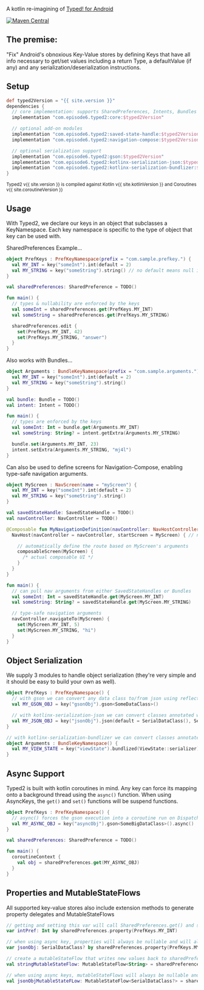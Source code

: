 A kotlin re-imagining of [Typed! for Android](https://github.com/episode6/typed)

[![Maven Central](https://img.shields.io/maven-central/v/com.episode6.typed2/core.svg?style=flat-square)](http://search.maven.org/#search%7Cga%7C1%7Cg%3A%22com.episode6.typed2%22)

## The premise:

"Fix" Android's obnoxious Key-Value stores by defining Keys that have all info necessary to get/set values including a return Type, a
defaultValue (if any) and any serialization/deserialization instructions.

## Setup

```groovy
def typed2Version = "{{ site.version }}"
dependencies {
  // core implementation: supports SharedPreferences, Intents, Bundles & PersistableBundles
  implementation "com.episode6.typed2:core:$typed2Version"

  // optional add-on modules
  implementation "com.episode6.typed2:saved-state-handle:$typed2Version"
  implementation "com.episode6.typed2:navigation-compose:$typed2Version"

  // optional serialization support
  implementation "com.episode6.typed2:gson:$typed2Version"
  implementation "com.episode6.typed2:kotlinx-serialization-json:$typed2Version"
  implementation "com.episode6.typed2:kotlinx-serialization-bundlizer:$typed2Version"
}
```

<sup>Typed2 v{{ site.version }} is compiled against Kotlin v{{ site.kotlinVersion }} and Coroutines v{{ site.coroutineVersion }}</sup>

## Usage

With Typed2, we declare our keys in an object that subclasses a KeyNamespace. Each key namespace is specific to the type of object that key
can be used with.

SharedPreferences Example...

```kotlin
object PrefKeys : PrefKeyNamespace(prefix = "com.sample.prefkey.") {
  val MY_INT = key("someInt").int(default = 2)
  val MY_STRING = key("someString").string() // no default means null is the default
}

val sharedPreferences: SharedPreference = TODO()

fun main() {
  // types & nullability are enforced by the keys
  val someInt = sharedPreferences.get(PrefKeys.MY_INT)
  val someString = sharedPreferences.get(PrefKeys.MY_STRING)

  sharedPreferences.edit {
    set(PrefKeys.MY_INT, 42)
    set(PrefKeys.MY_STRING, "answer")
  }
}
```

Also works with Bundles...

```kotlin
object Arguments : BundleKeyNamespace(prefix = "com.sample.arguments.") {
  val MY_INT = key("someInt").int(default = 2)
  val MY_STRING = key("someString").string()
}

val bundle: Bundle = TODO()
val intent: Intent = TODO()

fun main() {
  // types are enforced by the keys
  val someInt: Int = bundle.get(Arguments.MY_INT)
  val someString: String? = intent.getExtra(Arguments.MY_STRING)

  bundle.set(Arguments.MY_INT, 23)
  intent.setExtra(Arguments.MY_STRING, "mj4l")
}
```

Can also be used to define screens for Navigation-Compose, enabling type-safe navigation arguments.

```kotlin
object MyScreen : NavScreen(name = "myScreen") {
  val MY_INT = key("someInt").int(default = 2)
  val MY_STRING = key("someString").string()
}

val savedStateHandle: SavedStateHandle = TODO()
val navController: NavController = TODO()

@Composable fun MyNavigationDefinition(navController: NavHostController) {
  NavHost(navController = navController, startScreen = MyScreen) { // note: startScreen must not have any required args

    // automatically define the route based on MyScreen's arguments
    composableScreen(MyScreen) {
      /* actual composable UI */
    }
  }
}

fun main() {
  // can pull nav arguments from either SavedStateHandles or Bundles
  val someInt: Int = savedStateHandle.get(MyScreen.MY_INT)
  val someString: String? = savedStateHandle.get(MyScreen.MY_STRING)

  // type-safe navigation arguments
  navController.navigateTo(MyScreen) {
    set(MyScreen.MY_INT, 5)
    set(MyScreen.MY_STRING, "hi")
  }
}
```

## Object Serialization

We supply 3 modules to handle object serialization (they're very simple and it should be easy to build your own as well).

```kotlin
object PrefKeys : PrefKeyNamespace() {
  // with gson we can convert any data class to/from json using reflection
  val MY_GSON_OBJ = key("gsonObj").gson<SomeDataClass>()

  // with kotlinx-serialization-json we can convert classes annotated with @Serializable to/from json
  val MY_JSON_OBJ = key("jsonObj").json(default = SerialDataClass(), SerialDataClass::serializer)
}

// with kotlinx-serialization-bundlizer we can convert classes annotated with @Serializable to/from a Bundle (only applies to BundleKeyNamespace)
object Arguments : BundleKeyNamespace() {
  val MY_VIEW_STATE = key("viewState").bundlized(ViewState::serializer)
}
```

## Async Support

Typed2 is built with kotlin coroutines in mind. Any key can force its mapping onto a background thread using the `async()` function. When
using AsyncKeys, the `get()` and `set()` functions will be suspend functions.

```kotlin
object PrefKeys : PrefKeyNamespace() {
  // async() forces the gson execution into a coroutine run on Dispatchers.Default (by default)
  val MY_ASYNC_OBJ = key("asyncObj").gson<SomeBigDataClass>().async()
}

val sharedPreferences: SharedPreference = TODO()

fun main() {
  coroutineContext {
    val obj = sharedPreferences.get(MY_ASYNC_OBJ)
  }
}

```

## Properties and MutableStateFlows

All supported key-value stores also include extension methods to generate property delegates and MutableStateFlows

```kotlin
// getting and setting this var will call SharedPreferences.get() and set() under the hood 
var intPref: Int by sharedPreferences.property(PrefKeys.MY_INT)

// when using async key, properties will always be nullable and will always start as null
var jsonObj: SerialDataClass? by sharedPreferences.property(PrefKeys.MY_JSON_OBJ, viewModelScope)

// create a mutableStateFlow that writes new values back to sharedPreferences
val stringMutableStateFlow: MutableStateFlow<String> = sharedPreferences.mutableStateFlow(PrefKeys.MY_STRING, viewModelScope)

// when using async keys, mutableStateFlows will always be nullable and use null as an initial value
val jsonObjMutableStateFLow: MutableStateFlow<SerialDataClass?> = sharedPreferences.mutableStateFlow(PrefKeys.MY_JSON_OBJ, viewModelScope)
```
